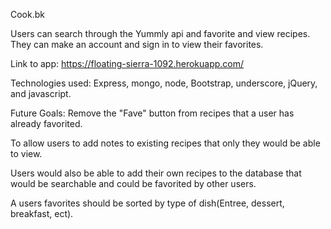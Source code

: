 Cook.bk

Users can search through the Yummly api and favorite and view recipes. They can make an account and sign in to view their favorites.

Link to app:
https://floating-sierra-1092.herokuapp.com/

Technologies used:
Express, mongo, node, Bootstrap, underscore, jQuery, and javascript.

Future Goals:
Remove the "Fave" button from recipes that a user has already favorited.

To allow users to add notes to existing recipes that only they would be able to view.

Users would also be able to add their own recipes to the database that would be searchable and could be favorited by other users.

A users favorites should be sorted by type of dish(Entree, dessert, breakfast, ect).

